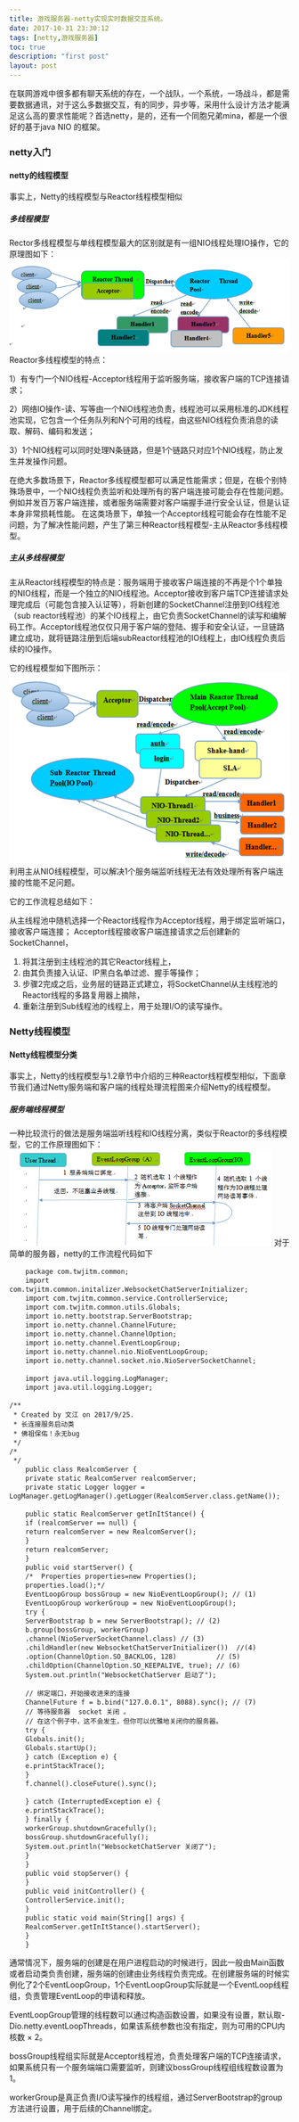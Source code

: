 ```yaml
---
title: 游戏服务器-netty实现实时数据交互系统。
date: 2017-10-31 23:30:12
tags: [netty,游戏服务器]
toc: true
description: "first post"
layout: post
---
```

在联网游戏中很多都有聊天系统的存在，一个战队，一个系统，一场战斗，都是需要数据通讯，对于这么多数据交互，有的同步，异步等，采用什么设计方法才能满足这么高的要求性能呢？首选netty，是的，还有一个同胞兄弟mina，都是一个很好的基于java
NIO 的框架。
   
<!-- more -->
### netty入门
#### netty的线程模型
  事实上，Netty的线程模型与Reactor线程模型相似
##### 多线程模型
Rector多线程模型与单线程模型最大的区别就是有一组NIO线程处理IO操作，它的原理图如下：
![](/img/多线程模型.png) 
Reactor多线程模型的特点：

1）有专门一个NIO线程-Acceptor线程用于监听服务端，接收客户端的TCP连接请求；

2）网络IO操作-读、写等由一个NIO线程池负责，线程池可以采用标准的JDK线程池实现，它包含一个任务队列和N个可用的线程，由这些NIO线程负责消息的读取、解码、编码和发送；

3）1个NIO线程可以同时处理N条链路，但是1个链路只对应1个NIO线程，防止发生并发操作问题。

在绝大多数场景下，Reactor多线程模型都可以满足性能需求；但是，在极个别特殊场景中，一个NIO线程负责监听和处理所有的客户端连接可能会存在性能问题。例如并发百万客户端连接，或者服务端需要对客户端握手进行安全认证，但是认证本身非常损耗性能。
在这类场景下，单独一个Acceptor线程可能会存在性能不足问题，为了解决性能问题，产生了第三种Reactor线程模型-主从Reactor多线程模型。
##### 主从多线程模型
主从Reactor线程模型的特点是：服务端用于接收客户端连接的不再是个1个单独的NIO线程，而是一个独立的NIO线程池。Acceptor接收到客户端TCP连接请求处理完成后（可能包含接入认证等），将新创建的SocketChannel注册到IO线程池（sub reactor线程池）的某个IO线程上，由它负责SocketChannel的读写和编解码工作。Acceptor线程池仅仅只用于客户端的登陆、握手和安全认证，一旦链路建立成功，就将链路注册到后端subReactor线程池的IO线程上，由IO线程负责后续的IO操作。

它的线程模型如下图所示：
![](/img/主从多线程.png) 
利用主从NIO线程模型，可以解决1个服务端监听线程无法有效处理所有客户端连接的性能不足问题。

它的工作流程总结如下：

从主线程池中随机选择一个Reactor线程作为Acceptor线程，用于绑定监听端口，接收客户端连接；
Acceptor线程接收客户端连接请求之后创建新的SocketChannel，
1. 将其注册到主线程池的其它Reactor线程上，
2. 由其负责接入认证、IP黑白名单过滤、握手等操作；
3. 步骤2完成之后，业务层的链路正式建立，将SocketChannel从主线程池的Reactor线程的多路复用器上摘除，
4. 重新注册到Sub线程池的线程上，用于处理I/O的读写操作。
### Netty线程模型
#### Netty线程模型分类

事实上，Netty的线程模型与1.2章节中介绍的三种Reactor线程模型相似，下面章节我们通过Netty服务端和客户端的线程处理流程图来介绍Netty的线程模型。
##### 服务端线程模型
一种比较流行的做法是服务端监听线程和IO线程分离，类似于Reactor的多线程模型，它的工作原理图如下：
![](/img/netty服务器线程模型.png) 
对于简单的服务器，netty的工作流程代码如下 

        package com.twjitm.common;
        import com.twjitm.common.initalizer.WebsocketChatServerInitializer;
        import com.twjitm.common.service.ControllerService;
        import com.twjitm.common.utils.Globals;
        import io.netty.bootstrap.ServerBootstrap;
        import io.netty.channel.ChannelFuture;
        import io.netty.channel.ChannelOption;
        import io.netty.channel.EventLoopGroup;
        import io.netty.channel.nio.NioEventLoopGroup;
        import io.netty.channel.socket.nio.NioServerSocketChannel;

        import java.util.logging.LogManager;
        import java.util.logging.Logger;

	/**
	 * Created by 文江 on 2017/9/25.
	 * 长连接服务启动类
	 * 佛祖保佑！永无bug
	 */
	/*
	 */
        public class RealcomServer {
        private static RealcomServer realcomServer;
		private static Logger logger = LogManager.getLogManager().getLogger(RealcomServer.class.getName());

		public static RealcomServer getInItStance() {
        if (realcomServer == null) {
        return realcomServer = new RealcomServer();
        }
        return realcomServer;
		}
        public void startServer() {
        /*  Properties properties=new Properties();
        properties.load();*/
        EventLoopGroup bossGroup = new NioEventLoopGroup(); // (1)
        EventLoopGroup workerGroup = new NioEventLoopGroup();
        try {
        ServerBootstrap b = new ServerBootstrap(); // (2)
        b.group(bossGroup, workerGroup)
        .channel(NioServerSocketChannel.class) // (3)
        .childHandler(new WebsocketChatServerInitializer())  //(4)
        .option(ChannelOption.SO_BACKLOG, 128)          // (5)
        .childOption(ChannelOption.SO_KEEPALIVE, true); // (6)
        System.out.println("WebsocketChatServer 启动了");
        
        // 绑定端口，开始接收进来的连接
        ChannelFuture f = b.bind("127.0.0.1", 8088).sync(); // (7)
        // 等待服务器  socket 关闭 。
        // 在这个例子中，这不会发生，但你可以优雅地关闭你的服务器。
        try {
        Globals.init();
        Globals.startUp();
        } catch (Exception e) {
        e.printStackTrace();
        }
        f.channel().closeFuture().sync();
        
        } catch (InterruptedException e) {
        e.printStackTrace();
        } finally {
        workerGroup.shutdownGracefully();
        bossGroup.shutdownGracefully();
        System.out.println("WebsocketChatServer 关闭了");
        }
		}
		public void stopServer() {
		}
		public void initController() {
        ControllerService.init();
		}
		public static void main(String[] args) {
        RealcomServer.getInItStance().startServer();
		}
        }        
通常情况下，服务端的创建是在用户进程启动的时候进行，因此一般由Main函数或者启动类负责创建，服务端的创建由业务线程负责完成。在创建服务端的时候实例化了2个EventLoopGroup，1个EventLoopGroup实际就是一个EventLoop线程组，负责管理EventLoop的申请和释放。

EventLoopGroup管理的线程数可以通过构造函数设置，如果没有设置，默认取-Dio.netty.eventLoopThreads，如果该系统参数也没有指定，则为可用的CPU内核数 × 2。

bossGroup线程组实际就是Acceptor线程池，负责处理客户端的TCP连接请求，如果系统只有一个服务端端口需要监听，则建议bossGroup线程组线程数设置为1。

workerGroup是真正负责I/O读写操作的线程组，通过ServerBootstrap的group方法进行设置，用于后续的Channel绑定。







